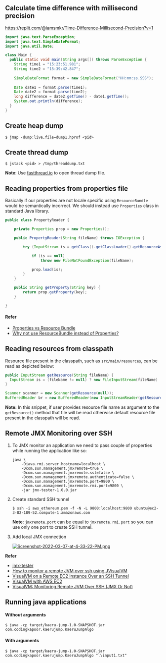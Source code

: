 ## Calculate time difference with millisecond precision
https://replit.com/@iamsmkr/Time-Difference-Millisecond-Precision?v=1

```java
import java.text.ParseException;
import java.text.SimpleDateFormat;
import java.util.Date;

class Main {  
  public static void main(String args[]) throws ParseException { 
    String time1 = "15:23:51.981";
    String time2 = "15:39:42.847";
    
    SimpleDateFormat format = new SimpleDateFormat("HH:mm:ss.SSS");
    
    Date date1 = format.parse(time1);
    Date date2 = format.parse(time2);
    long difference = date2.getTime() - date1.getTime();
    System.out.println(difference);
  } 
}
```

## Create heap dump
```
$ jmap -dump:live,file=dump1.hprof <pid>
```

## Create thread dump
```
$ jstack <pid> > /tmp/threaddump.txt
```

**Note**: Use [fastthread.io](https://fastthread.io) to open thread dump file.

## Reading properties from properties file

Basically if our properties are not locale specific using `ResourceBundle` would be semantically incorrect. We should instead use `Properties` class in standard Java library.

``` java
public class PropertyReader {

	private Properties prop = new Properties();

	public PropertyReader(String fileName) throws IOException {

		try (InputStream is = getClass().getClassLoader().getResourceAsStream(fileName)) {

			if (is == null)
				throw new FileNotFoundException(fileName);

			prop.load(is);
		} 
	}

	public String getProperty(String key) {
		return prop.getProperty(key);
	}

}
```

#### Refer
- [Properties vs Resource Bundle](http://stackoverflow.com/questions/6978415/properties-vs-resource-bundle)
- [Why not use ResourceBundle instead of Properties?](http://stackoverflow.com/questions/14883000/why-not-use-resourcebundle-instead-of-properties)


## Reading resources from classpath

Resource file present in the classpath, such as `src/main/resources`, can be read as depicted below:

``` java
public InputStream getResource(String fileName) {
  InputStream is = (fileName != null) ? new FileInputStream(fileName) : getClass().getResourceAsStream("/resource.txt");
}

Scanner scanner = new Scanner(getResource(null));
BufferedReader br = new BufferedReader(new InputStreamReader(getResource(null)));
```

**Note:** In this snippet, if user provides resource file name as argument to the `getResource()` method that file will be read otherwise default resource file present in the classpath will be read.

## Remote JMX Monitoring over SSH
1. To JMX monitor an application we need to pass couple of properties while running the application like so:
	```
	java \
	    -Djava.rmi.server.hostname=localhost \
	    -Dcom.sun.management.jmxremote=true \
	    -Dcom.sun.management.jmxremote.ssl=false \
	    -Dcom.sun.management.jmxremote.authenticate=false \
	    -Dcom.sun.management.jmxremote.port=9800 \
	    -Dcom.sun.management.jmxremote.rmi.port=9800 \
	    -jar jmx-tester-1.0.0.jar
	```

2. Create standard SSH tunnel
	```
	$ ssh -i aws_ethereum.pem -f -N -L 9800:localhost:9800 ubuntu@ec2-3-82-189-52.compute-1.amazonaws.com
	```

	**Note**: `jmxremote.port` can be equal to `jmxremote.rmi.port` so you can use only one port to create SSH tunnel.

3. Add local JMX connection

	[![Screenshot-2022-03-07-at-4-33-22-PM.png](https://i.postimg.cc/K8SyPNbJ/Screenshot-2022-03-07-at-4-33-22-PM.png)](https://postimg.cc/fJKFZYJ9)
	

**Refer**
- [jmx-tester](https://github.com/cluther/jmx-tester)
- [How to monitor a remote JVM over ssh using JVisualVM](http://issamben.com/how-to-monitor-remote-jvm-over-ssh/)
- [VisualVM on a Remote EC2 Instance Over an SSH Tunnel](http://msnider.github.io/blog/2014/01/07/visualvm-on-a-remote-ec2-instance-over-an-ssh-tunnel/)
- [VisualVM with AWS EC2](https://www.youtube.com/watch?v=e8gMt0wixls&ab_channel=YaakovDiament)
- [VisualVM: Monitoring Remote JVM Over SSH (JMX Or Not)](https://dzone.com/articles/visualvm-monitoring-remote-jvm)

## Running java applications

#### Without arguments
```
$ java -cp target/kaeru-jump-1.0-SNAPSHOT.jar com.codingkapoor.kaerujump.KaeruJumpAlgo
```

#### With arguments
```
$ java -cp target/kaeru-jump-1.0-SNAPSHOT.jar com.codingkapoor.kaerujump.KaeruJumpAlgo ".\input1.txt"
```
